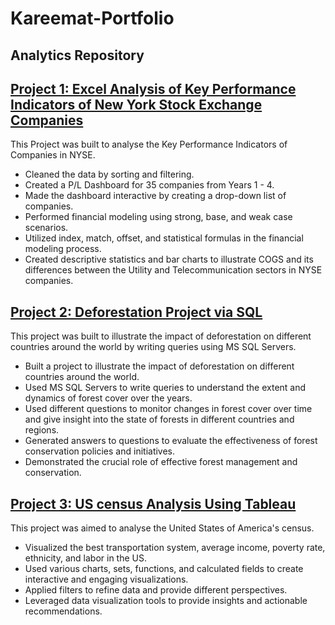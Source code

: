 # Kareemat-Portfolio
## Analytics Repository

## [Project 1: Excel Analysis of Key Performance Indicators of New York Stock Exchange Companies ](https://drive.google.com/drive/u/0/folders/1i7UUGJv8pdIeT9Cs8oWsVd0-LMl1kUaM)
 
 This Project was built to analyse the Key Performance Indicators of Companies in NYSE. 
 
* Cleaned the data by sorting and filtering.
* Created a P/L Dashboard for 35 companies from Years 1 - 4.
* Made the dashboard interactive by creating a drop-down list of companies.
* Performed financial modeling using strong, base, and weak case scenarios.
* Utilized index, match, offset, and statistical formulas in the financial modeling process.
* Created descriptive statistics and bar charts to illustrate COGS and its differences between the Utility and Telecommunication sectors in NYSE companies.
 
## [Project 2: Deforestation Project via SQL](https://github.com/AO-Kareemat/Deforestation-Project.git)

This project was built to illustrate the impact of deforestation on different countries around the world by writing queries using MS SQL Servers. 

* Built a project to illustrate the impact of deforestation on different countries around the world.
* Used MS SQL Servers to write queries to understand the extent and dynamics of forest cover over the years.
* Used different questions to monitor changes in forest cover over time and give insight into the state of forests in different countries and regions.
* Generated answers to questions to evaluate the effectiveness of forest conservation policies and initiatives.
* Demonstrated the crucial role of effective forest management and conservation.

## [Project 3: US census Analysis Using Tableau](https://github.com/AO-Kareemat/TABLEAU-PROJECT.git)

This project was aimed to analyse the United States of America's census. 

* Visualized the best transportation system, average income, poverty rate, ethnicity, and labor in the US.
* Used various charts, sets, functions, and calculated fields to create interactive and engaging visualizations.
* Applied filters to refine data and provide different perspectives.
* Leveraged data visualization tools to provide insights and actionable recommendations.

